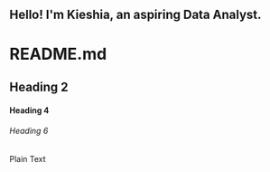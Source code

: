 ##                                 Hello! I'm Kieshia, an aspiring Data Analyst.



# README.md

## Heading 2

#### Heading 4

###### Heading 6

Plain Text
